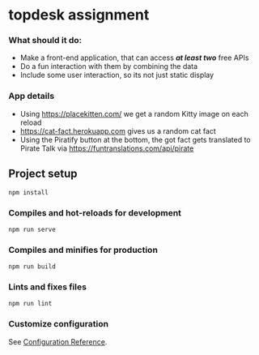 # topdesk assignment

### What should it do:
- Make a front-end application, that can access ***at least two*** free APIs
- Do a fun interaction with them by combining the data
- Include some user interaction, so its not just static display

### App details
- Using https://placekitten.com/ we get a random Kitty image on each reload
- https://cat-fact.herokuapp.com gives us a random cat fact
- Using the Piratify button at the bottom, the got fact gets translated to Pirate Talk via https://funtranslations.com/api/pirate

## Project setup
```
npm install
```

### Compiles and hot-reloads for development
```
npm run serve
```

### Compiles and minifies for production
```
npm run build
```

### Lints and fixes files
```
npm run lint
```

### Customize configuration
See [Configuration Reference](https://cli.vuejs.org/config/).

